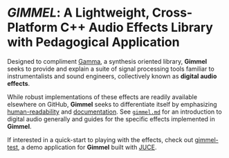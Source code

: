 # *GIMMEL*: A Lightweight, Cross-Platform C++ Audio Effects Library with Pedagogical Application
Designed to compliment [Gamma](https://github.com/LancePutnam/Gamma), a synthesis oriented library, **Gimmel** seeks to provide and explain a suite of signal processing tools familiar to instrumentalists and sound engineers, collectively known as **digital audio effects**.

While robust implementations of these effects are readily available elsewhere on GitHub, **Gimmel** seeks to differentiate itself by emphasizing [human-readability](https://en.wikipedia.org/wiki/Computer_programming#Readability_of_source_code) and [documentation](https://en.wikipedia.org/wiki/Software_documentation). See [`gimmel.md`](./docs/gimmel.md) for an introduction to digital audio generally and guides for the specific effects implemented in **Gimmel**.

If interested in a quick-start to playing with the effects, check out [gimmel-test](https://github.com/jaffco/gimmel-test), a demo application for **Gimmel** built with [JUCE](https://en.wikipedia.org/wiki/JUCE).